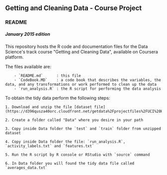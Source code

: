 ﻿
## Getting and Cleaning Data - Course Project

### README

##### January 2015 edition


This repository hosts the R code and documentation files for the Data Science's track course "Getting and Cleaning Data", available on Coursera platform.

The files available are:

        - `README.md`      : this file
        - `CodeBook.MD`    : a code book that describes the variables, the data, and any transformations or work performed to clean up the data
        - `run_analysis.R` : the R script for performing the data analysis


To obtain the tidy data perform the following steps:

    1. Download and unzip the file [dataset file](https://d396qusza40orc.cloudfront.net/getdata%2Fprojectfiles%2FUCI%20HAR%20Dataset.zip)

    2. Create a folder called "Data" where you desire in your path

    3. Copy inside Data folder the `test` and `train` folder from unzipped dataset

    4. Copy inside Data folder the file: `run_analysis.R`, `activity_labels.txt` and `features.txt`

    5. Run the R script by R console or RStudio with `source` command

    6. In Data folder you will found the tidy data file called `averages_data.txt`